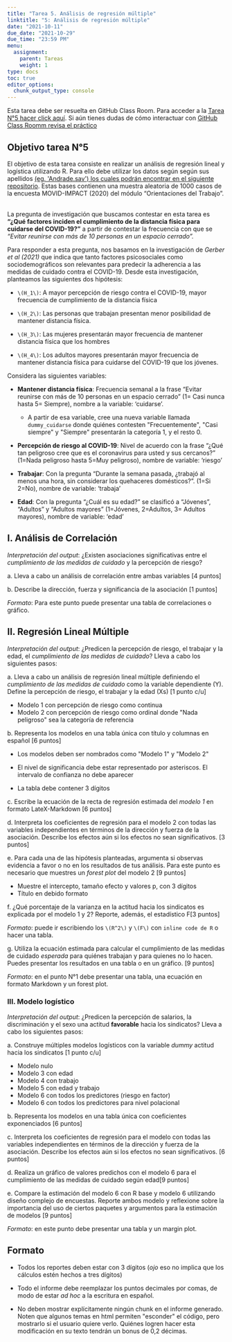```yaml
---
title: "Tarea 5. Análisis de regresión múltiple"
linktitle: "5: Análisis de regresión múltiple"
date: "2021-10-11"
due_date: "2021-10-29"
due_time: "23:59 PM"
menu:
  assignment:
    parent: Tareas
    weight: 1
type: docs
toc: true
editor_options: 
  chunk_output_type: console
---
```


Esta tarea debe ser resuelta en GitHub Class Room. Para acceder a la <i class="fas fa-external-link-square-alt"></i>  [Tarea N°5 hacer click aquí](). Si aún tienes dudas de cómo interactuar con [GitHub Class Roomm revisa el práctico](https://learn-r-uah.netlify.app/example/01-practico/)

## Objetivo tarea N°5

El objetivo de esta tarea consiste en realizar un análisis de regresión lineal y logística utilizando R. Para ello debe utilizar los datos según según sus apellidos [(eg. 'Andrade.sav') los cuales podrán encontrar en el siguiente repositorio](https://github.com/learn-R/www-learn-R-uah/tree/master/content/assignment/05-tarea/bases/originales). Estas bases contienen una muestra aleatoria de 1000 casos de la encuesta MOVID-IMPACT (2020) del módulo “Orientaciones del Trabajo”. <br><br>

La pregunta de investigación que buscamos contestar en esta tarea es **“¿Qué factores inciden el cumplimiento de la distancia física para cuidarse del COVID-19?”** a partir de contestar la frecuencia con que se *“Evitar reunirse con más de 10 personas en un espacio cerrado”.*

Para responder a esta pregunta, nos basamos en la investigación de *Gerber et al (2021)* que indica que tanto factores psicosociales como sociodemográficos son relevantes para predecir la adherencia a las medidas de cuidado contra el COVID-19.  Desde esta investigación, planteamos las siguientes dos hipótesis:

- `\(H_1\)`: A mayor percepción de riesgo contra el COVID-19, mayor frecuencia de cumplimiento de la distancia física

- `\(H_2\)`: Las personas que trabajan presentan menor posibilidad de mantener distancia física. 


- `\(H_3\)`: Las mujeres presentarán mayor frecuencia de mantener distancia física que los hombres

- `\(H_4\)`: Los adultos mayores presentarán mayor frecuencia de mantener distancia física para cuidarse del COVID-19 que los jóvenes.

Considera las siguientes variables:

- **Mantener distancia física**: Frecuencia semanal a la frase “Evitar reunirse con más de 10 personas en un espacio cerrado” (1= Casi nunca hasta 5= Siempre), nombre a la variable: ‘cuidarse’.

  - A partir de esa variable, cree una nueva variable llamada `dummy_cuidarse` donde quiénes contesten "Frecuentemente", "Casi siempre" y "Siempre" presentarán la categoría 1, y el resto 0. 

- **Percepción de riesgo al COVID-19**: Nivel de acuerdo con la frase “¿Qué tan peligroso cree que es el coronavirus para usted y sus cercanos?” (1=Nada peligroso hasta 5=Muy peligroso), nombre de variable: ‘riesgo’

- **Trabajar**: Con la pregunta “Durante la semana pasada, ¿trabajó al menos una hora, sin considerar los quehaceres domésticos?”. (1=Si 2=No), nombre de variable: ‘trabaja’

- **Edad**: Con la pregunta “¿Cuál es su edad?” se clasificó a “Jóvenes”, “Adultos” y “Adultos mayores” (1=Jóvenes, 2=Adultos, 3= Adultos mayores), nombre de variable: ‘edad’


## I. Análisis de Correlación

*Interpretación del output*: ¿Existen asociaciones significativas entre el *cumplimiento de las medidas de cuidado* y la percepción de riesgo?

a.	Lleva a cabo un análisis de correlación entre  ambas variables [4 puntos]

b.	Describe la dirección, fuerza  y significancia de la asociación [1 puntos]

*Formato*: Para este punto puede presentar una tabla de correlaciones o gráfico. 


##	II. Regresión Lineal Múltiple

*Interpretación del output*: ¿Predicen la percepción de riesgo, el trabajar y la edad, el *cumplimiento de las medidas de cuidado*? Lleva a cabo los siguientes pasos:

a.	Lleva a cabo un análisis de regresión lineal múltiple definiendo  el *cumplimiento de las medidas de cuidado* como la variable dependiente (Y). Define la percepción de riesgo, el trabajar y la edad (Xs) [1 punto c/u]

  - Modelo 1 con percepción de riesgo como continua
  - Modelo 2 con percepción de riesgo como ordinal donde "Nada peligroso" sea la categoría de referencia


b.	Representa los modelos en una tabla única con título y columnas en español [6 puntos]

- Los modelos deben ser nombrados como "Modelo 1" y "Modelo 2"

- El nivel de significancia debe estar representado por asteriscos. El intervalo de confianza no debe aparecer

- La tabla debe contener 3 dígitos


c.	Escribe la ecuación de la recta de regresión estimada del *modelo 1* en formato LateX-Markdown [6 puntos]


d.	Interpreta los coeficientes de regresión para el modelo 2 con todas las variables independientes en términos de la dirección y fuerza de la asociación. Describe los efectos aún si los efectos no sean significativos. [3 puntos]


e.	Para cada una de las hipótesis planteadas, argumenta si observas evidencia a favor o no en los resultados de tus análisis. Para este punto es necesario que muestres un *forest plot* del modelo 2 [9 puntos]

- Muestre el intercepto, tamaño efecto y valores p, con 3 dígitos
- Título en debido formato


f.	¿Qué porcentaje de la varianza en la actitud hacia los sindicatos es explicada por el modelo 1 y 2? Reporte, además, el estadístico F[3 puntos]




*Formato*: puede ir escribiendo los `\(R^2\)` y `\(F\)` con `inline code de R` o hacer una tabla.

g.	Utiliza la ecuación estimada para calcular el cumplimiento de las medidas de cuidado *esperada* para quiénes trabajan y para quienes no lo hacen. Puedes presentar los resultados en una tabla o en un gráfico. [9 puntos]


*Formato*: en el punto N°1 debe presentar una tabla, una ecuación en formato Markdown y un forest plot.

### III. Modelo logístico

*Interpretación del output*: ¿Predicen la percepción de salarios, la discriminación y el sexo una actitud **favorable** hacia los sindicatos? Lleva a cabo los siguientes pasos:

a.	Construye múltiples modelos logísticos con la variable *dummy* actitud hacia los sindicatos [1 punto c/u]

  - Modelo nulo
  - Modelo 3 con edad
  - Modelo 4 con trabajo
  - Modelo 5 con edad y trabajo
  - Modelo 6 con todos los predictores (riesgo en factor)
  - Modelo 6 con todos los predictores para nivel polacional
  

b.	Representa los modelos en una tabla única con coeficientes exponenciados [6 puntos]


c.	Interpreta los coeficientes de regresión para el modelo con todas las variables independientes en términos de la dirección y fuerza de la asociación. Describe los efectos aún si los efectos no sean significativos. [6 puntos]

d. Realiza un gráfico de valores predichos con el modelo 6 para el cumplimiento de las medidas de cuidado según edad[9 puntos]

e. Compare la estimación del modelo 6 con R base y modelo 6 utilizando diseño complejo de encuestas. Reporte ambos modelo y reflexione sobre la importancia del uso de ciertos paquetes y argumentos para la estimación de modelos [9 puntos]

*Formato*: en este punto debe presentar una tabla y un margin plot. 



## Formato

- Todos los reportes deben estar con 3 dígitos (*ojo* eso no implica que los cálculos estén hechos a tres dígitos)

- Todo el informe debe reemplazar los puntos decimales por comas, de modo de estar *ad hoc* a la escritura en español.

- No deben mostrar explícitamente ningún chunk en el informe generado. Noten que algunos temas en html permiten "esconder" el código, pero mostrarlo si el usuario quiere verlo. Quiénes logren hacer esta modificación en su texto tendrán un bonus de 0,2 décimas. 

